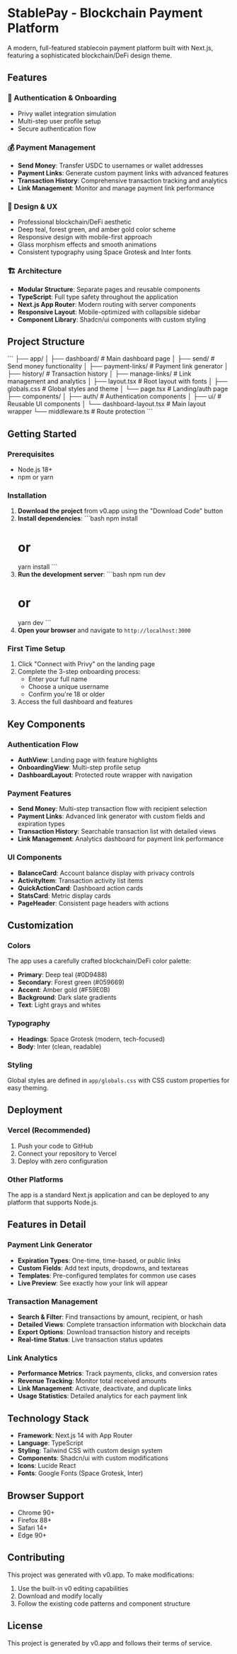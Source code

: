 # StablePay - Blockchain Payment Platform

A modern, full-featured stablecoin payment platform built with Next.js, featuring a sophisticated blockchain/DeFi design theme.

## Features

### 🔐 Authentication & Onboarding
- Privy wallet integration simulation
- Multi-step user profile setup
- Secure authentication flow

### 💰 Payment Management
- **Send Money**: Transfer USDC to usernames or wallet addresses
- **Payment Links**: Generate custom payment links with advanced features
- **Transaction History**: Comprehensive transaction tracking and analytics
- **Link Management**: Monitor and manage payment link performance

### 🎨 Design & UX
- Professional blockchain/DeFi aesthetic
- Deep teal, forest green, and amber gold color scheme
- Responsive design with mobile-first approach
- Glass morphism effects and smooth animations
- Consistent typography using Space Grotesk and Inter fonts

### 🏗️ Architecture
- **Modular Structure**: Separate pages and reusable components
- **TypeScript**: Full type safety throughout the application
- **Next.js App Router**: Modern routing with server components
- **Responsive Layout**: Mobile-optimized with collapsible sidebar
- **Component Library**: Shadcn/ui components with custom styling

## Project Structure

\`\`\`
├── app/
│   ├── dashboard/          # Main dashboard page
│   ├── send/              # Send money functionality
│   ├── payment-links/     # Payment link generator
│   ├── history/           # Transaction history
│   ├── manage-links/      # Link management and analytics
│   ├── layout.tsx         # Root layout with fonts
│   ├── globals.css        # Global styles and theme
│   └── page.tsx           # Landing/auth page
├── components/
│   ├── auth/              # Authentication components
│   ├── ui/                # Reusable UI components
│   └── dashboard-layout.tsx # Main layout wrapper
└── middleware.ts          # Route protection
\`\`\`

## Getting Started

### Prerequisites
- Node.js 18+ 
- npm or yarn

### Installation

1. **Download the project** from v0.app using the "Download Code" button
2. **Install dependencies**:
   \`\`\`bash
   npm install
   # or
   yarn install
   \`\`\`
3. **Run the development server**:
   \`\`\`bash
   npm run dev
   # or
   yarn dev
   \`\`\`
4. **Open your browser** and navigate to `http://localhost:3000`

### First Time Setup

1. Click "Connect with Privy" on the landing page
2. Complete the 3-step onboarding process:
   - Enter your full name
   - Choose a unique username
   - Confirm you're 18 or older
3. Access the full dashboard and features

## Key Components

### Authentication Flow
- **AuthView**: Landing page with feature highlights
- **OnboardingView**: Multi-step profile setup
- **DashboardLayout**: Protected route wrapper with navigation

### Payment Features
- **Send Money**: Multi-step transaction flow with recipient selection
- **Payment Links**: Advanced link generator with custom fields and expiration types
- **Transaction History**: Searchable transaction list with detailed views
- **Link Management**: Analytics dashboard for payment link performance

### UI Components
- **BalanceCard**: Account balance display with privacy controls
- **ActivityItem**: Transaction activity list items
- **QuickActionCard**: Dashboard action cards
- **StatsCard**: Metric display cards
- **PageHeader**: Consistent page headers with actions

## Customization

### Colors
The app uses a carefully crafted blockchain/DeFi color palette:
- **Primary**: Deep teal (#0D9488)
- **Secondary**: Forest green (#059669) 
- **Accent**: Amber gold (#F59E0B)
- **Background**: Dark slate gradients
- **Text**: Light grays and whites

### Typography
- **Headings**: Space Grotesk (modern, tech-focused)
- **Body**: Inter (clean, readable)

### Styling
Global styles are defined in `app/globals.css` with CSS custom properties for easy theming.

## Deployment

### Vercel (Recommended)
1. Push your code to GitHub
2. Connect your repository to Vercel
3. Deploy with zero configuration

### Other Platforms
The app is a standard Next.js application and can be deployed to any platform that supports Node.js.

## Features in Detail

### Payment Link Generator
- **Expiration Types**: One-time, time-based, or public links
- **Custom Fields**: Add text inputs, dropdowns, and textareas
- **Templates**: Pre-configured templates for common use cases
- **Live Preview**: See exactly how your link will appear

### Transaction Management
- **Search & Filter**: Find transactions by amount, recipient, or hash
- **Detailed Views**: Complete transaction information with blockchain data
- **Export Options**: Download transaction history and receipts
- **Real-time Status**: Live transaction status updates

### Link Analytics
- **Performance Metrics**: Track payments, clicks, and conversion rates
- **Revenue Tracking**: Monitor total received amounts
- **Link Management**: Activate, deactivate, and duplicate links
- **Usage Statistics**: Detailed analytics for each payment link

## Technology Stack

- **Framework**: Next.js 14 with App Router
- **Language**: TypeScript
- **Styling**: Tailwind CSS with custom design system
- **Components**: Shadcn/ui with custom modifications
- **Icons**: Lucide React
- **Fonts**: Google Fonts (Space Grotesk, Inter)

## Browser Support

- Chrome 90+
- Firefox 88+
- Safari 14+
- Edge 90+

## Contributing

This project was generated with v0.app. To make modifications:

1. Use the built-in v0 editing capabilities
2. Download and modify locally
3. Follow the existing code patterns and component structure

## License

This project is generated by v0.app and follows their terms of service.
